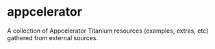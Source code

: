 appcelerator
============

A collection of Appcelerator Titanium resources (examples, extras, etc) gathered from external sources.